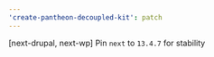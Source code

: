 ```yaml
---
'create-pantheon-decoupled-kit': patch
---
```


[next-drupal, next-wp] Pin `next` to `13.4.7` for stability
